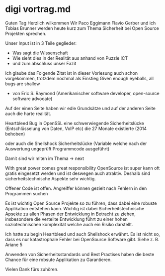 # digi vortrag.md

Guten Tag
Herzlich wilkommen
Wir Paco Eggimann Flavio Gerber und ich Tobias Brunner werden heute kurz zum Thema Sicherheit bei Open Source Projekten sprechen. 

Unser Input ist in 3 Teile geglieder:
- Was sagt die Wissenschaft
- Wie sieht dies in der Realität aus anhand von Puzzle ICT
- und zum abschluss unser Fazit


Ich glaube das Folgende Zitat ist in dieser Vorlesung auch schon vorgekommen, trotzdem nochmal als Einstieg
Given enough eyeballs, all bugs are shallow
- von Eric S. Raymond (Amerikanischer software developer, open-source software advocate)

Auf der einen Seite haben wir edle Grundsätze und auf der anderen Seite auch die harte realität. 

Heartbleed Bug in OpenSSL eine schwerwiegende Sicherheitslücke (Entschlüsselung von Daten, VoIP etc) die 27 Monate existierte (2014 behoben)

oder auch die Shellshock Sicherheitslücke (Variable welche nach der Auswertung ungeprüft Programmcode ausgeführt)


Damit sind wir miten im Thema 
-> next


With great power comes great responsibility
OpenSource ist super kann oft gratis eingesetzt werden und ist deswegen auch atraktiv. 
Deshalb sind sicherheitstechnische Aspekte sehr wichtig.

Offener Code ist offen. Angreiffer können gezielt nach Fehlern in den Programmen suchen

Es ist wichtig Open Source Projekte so zu führen, dass dabei eine robuste Applikation entstehen kann. Wichtig ist dabei Sicherheitstechnische Apsekte zu allen Phasen der Entwicklung in Betracht zu ziehen, insbesondere die verteilte Entwicklung führt zu einer hohen soziotechnischen komplexität welche auch ein Risiko darstellt.

Ich hatte zu begin Heartbleed und auch Shellshock erwähnt. Es ist nicht so, dass es nur katastrophale Fehler bei OpenSource Software gibt. Siehe z. B. Ariane 5 

Anwenden von Sicherheitsstandards und Best Practises haben die beste Chance für eine robsute Applikation zu Garantieren. 

Vielen Dank fürs zuhören.